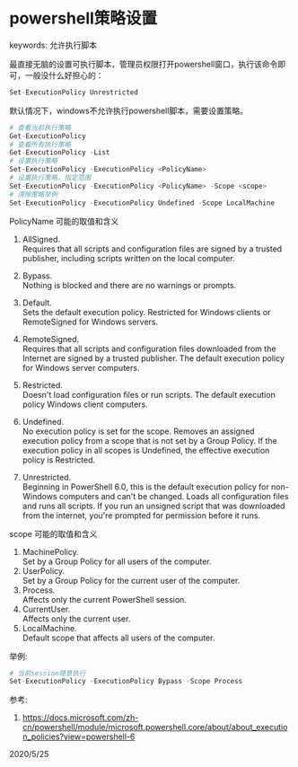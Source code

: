 # powershell策略设置

keywords: 允许执行脚本  

最直接无脑的设置可执行脚本，管理员权限打开powershell窗口，执行该命令即可，一般没什么好担心的：  
```r
Set-ExecutionPolicy Unrestricted
```

默认情况下，windows不允许执行powershell脚本，需要设置策略。  
```r
# 查看当前执行策略
Get-ExecutionPolicy
# 查看所有执行策略
Get-ExecutionPolicy -List
# 设置执行策略
Set-ExecutionPolicy -ExecutionPolicy <PolicyName>
# 设置执行策略，指定范围
Set-ExecutionPolicy -ExecutionPolicy <PolicyName> -Scope <scope>
# 清除策略举例
Set-ExecutionPolicy -ExecutionPolicy Undefined -Scope LocalMachine
```

PolicyName 可能的取值和含义  
1. AllSigned.  
Requires that all scripts and configuration files are signed by a trusted publisher, including scripts written on the local computer.  

2. Bypass.  
Nothing is blocked and there are no warnings or prompts.  

3. Default.  
Sets the default execution policy. Restricted for Windows clients or RemoteSigned for Windows servers.

4. RemoteSigned.  
Requires that all scripts and configuration files downloaded from the Internet are signed by a trusted publisher. The default execution policy for Windows server computers.  

5. Restricted.  
Doesn't load configuration files or run scripts. The default execution policy Windows client computers.  

6. Undefined.   
No execution policy is set for the scope. Removes an assigned execution policy from a scope that is not set by a Group Policy. If the execution policy in all scopes is Undefined, the effective execution policy is Restricted.  

7. Unrestricted.  
Beginning in PowerShell 6.0, this is the default execution policy for non-Windows computers and can't be changed. Loads all configuration files and runs all scripts. If you run an unsigned script that was downloaded from the internet, you're prompted for permission before it runs.  


scope 可能的取值和含义  
1. MachinePolicy.  
Set by a Group Policy for all users of the computer.  
2. UserPolicy.  
Set by a Group Policy for the current user of the computer.  
3. Process.  
Affects only the current PowerShell session.  
4. CurrentUser.  
Affects only the current user.  
5. LocalMachine.  
Default scope that affects all users of the computer.  


举例:  
```r
# 当前session随意执行
Set-ExecutionPolicy -ExecutionPolicy Bypass -Scope Process
```

参考:  
1. https://docs.microsoft.com/zh-cn/powershell/module/microsoft.powershell.core/about/about_execution_policies?view=powershell-6  


2020/5/25  
